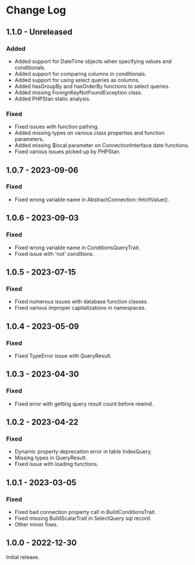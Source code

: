 # Change Log

## 1.1.0 - Unreleased

### Added

- Added support for DateTime objects when specifying values and conditionals.
- Added support for comparing columns in conditionals.
- Added support for using select queries as columns.
- Added hasGroupBy and hasOrderBy functions to select queries.
- Added missing ForeignKeyNotFoundException class.
- Added PHPStan static analysis.

### Fixed

- Fixed issues with function pathing.
- Added missing types on various class properties and function parameters.
- Added missing $local parameter on ConnectionInterface date functions.
- Fixed various issues picked up by PHPStan.

## 1.0.7 - 2023-09-06

### Fixed

- Fixed wrong variable name in AbstractConnection::fetchValue().

## 1.0.6 - 2023-09-03

### Fixed

- Fixed wrong variable name in ConditionsQueryTrait.
- Fixed issue with 'not' conditions.

## 1.0.5 - 2023-07-15

### Fixed

- Fixed numerous issues with database function classes.
- Fixed various improper capitalizations in namespaces.

## 1.0.4 - 2023-05-09

### Fixed

- Fixed TypeError issue with QueryResult.

## 1.0.3 - 2023-04-30

### Fixed

- Fixed error with getting query result count before rewind.

## 1.0.2 - 2023-04-22

### Fixed

- Dynamic property deprecation error in table IndexQuery.
- Missing types in QueryResult.
- Fixed issue with loading functions.

## 1.0.1 - 2023-03-05

### Fixed

- Fixed bad connection property call in BuildConditionsTrait.
- Fixed missing BuildScalarTrait in SelectQuery sql record.
- Other minor fixes.

## 1.0.0 - 2022-12-30

Initial release.
